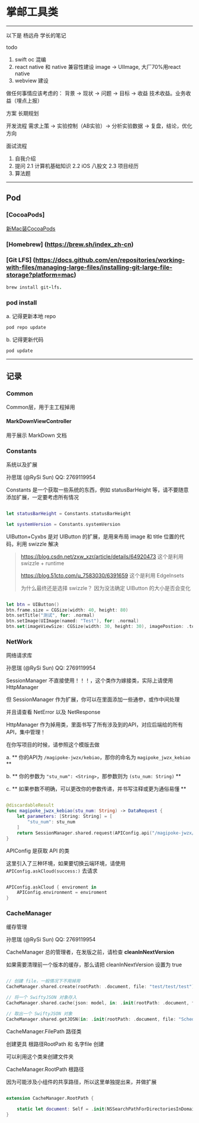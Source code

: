 # 掌邮工具类

-----

以下是 杨远舟 学长的笔记

todo
1. swift oc 混编
2. react native 和 native 兼容性建设 
    image -> UIImage, 大厂70%用react native
3. webview 建设

做任何事情应该考虑的：
背景 -> 现状 -> 问题 -> 目标 -> 收益
技术收益。业务收益（埋点上报）

方案
长期规划

开发流程
需求上策 -> 实验控制（AB实验）-> 分析实验数据 -> 复盘，结论，优化方向

面试流程
1. 自我介绍
2. 提问
2.1 计算机基础知识
2.2 iOS 八股文
2.3 项目经历
3. 算法题 

-----

## Pod

### [CocoaPods]

[新Mac装CocoaPods](https://juejin.cn/post/7249584657599938597)



### [Homebrew] (https://brew.sh/index_zh-cn)



### [Git LFS] (https://docs.github.com/en/repositories/working-with-files/managing-large-files/installing-git-large-file-storage?platform=mac)

```ruby
brew install git-lfs.
```

### pod install

a. 记得更新本地 repo

```ruby
pod repo update
```

b. 记得更新代码

```ruby
pod update
```

--------------------------------------------------

## 记录


### Common

Common层，用于主工程掉用

#### MarkDownViewController

用于展示 MarkDown 文档


### Constants

系统以及扩展

孙思瑞 (@RySi Sun) QQ: 2769119954

Constants 是一个获取一些系统的东西，例如 statusBarHeight 等，请不要随意添加扩展，一定要考虑所有情况

```Swift

let statusBarHeight = Constants.statusBarHeight

let systemVersion = Constants.systemVersion

```


UIButton+Cyxbs 是对 UIButton 的扩展，是用来布局 image 和 title 位置的代码，利用 swizzle 解决

> https://blog.csdn.net/zxw_xzr/article/details/64920473
> 这个是利用 swizzle + runtime
>
> https://blog.51cto.com/u_7583030/6391659
> 这个是利用 EdgeInsets
>
> 为什么最终还是选择 swizzle？ 因为没法确定 UIButton 的大小是否会变化

```Swift

let btn = UIButton()
btn.frame.size = CGSize(width: 40, height: 80)
btn.setTitle("测试", for: .normal)
btn.setImage(UIImage(named: "Test"), for: .normal)
btn.set(imageViewSize: CGSize(width: 30, height: 30), imagePostion: .top, spaceForMiddle: 5)

```




### NetWork

网络请求库

孙思瑞 (@RySi Sun) QQ: 2769119954



SessionManager 不直接使用！！！，这个类作为嫁接类，实际上请使用 HttpManager

但 SessionManager 作为扩展，你可以在里面添加一些通参，或作中间处理

并且请查看 NetError 以及 NetResponse



HttpManager 作为掉用类，里面书写了所有涉及到的API，对应后端给的所有API，集中管理！

在你写项目的时候，请参照这个模版去做

a. ** 你的API为 `/magipoke-jwzx/kebiao`，那你的命名为 `magipoke_jwzx_kebiao` **

b. ** 你的参数为 `"stu_num": <String>`，那参数则为 `(stu_num: String)` **

c. ** 如果参数不明确，可以更改你的参数传递，并书写注释或更为通俗易懂 **


```Swift

@discardableResult
func magipoke_jwzx_kebiao(stu_num: String) -> DataRequest {
    let parameters: [String: String] = [
        "stu_num": stu_num
    ]
    return SessionManager.shared.request(APIConfig.api("/magipoke-jwzx/kebiao"), method: .post, parameters: parameters)
}

```



APIConfig 是获取 API 的类

这里引入了三种环境，如果要切换云端环境，请使用 `APIConfig.askCloud(success:)` 去请求

```Swift

APIConfig.askCloud { enviroment in
    APIConfig.environment = enviroment
}

```





### CacheManager

缓存管理

孙思瑞 (@RySi Sun) QQ: 2769119954

CacheManager 总的管理者，在发版之前，请检查 **cleanInNextVersion** 

如果需要清理前一个版本的缓存，那么请把 cleanInNextVersion 设置为 true

```Swift

// 创建 file，一般情况下不用掉用
CacheManager.shared.create(rootPath: .document, file: "test/test/test")

// 将一个 SwiftyJSON 对象存入
CacheManager.shared.cache(json: model, in: .init(rootPath: .document, file: "ScheduleModel/sno2021215154"))

// 取出一个 SwiftyJSON 对象
CacheManager.shared.getJOSN(in: .init(rootPath: .document, file: "ScheduleModel/sno\(scheduleModel.sno)"))

```



CacheManager.FilePath 路径类

创建更具 根路径RootPath 和 名字file 创建

可以利用这个类来创建文件夹



CacheManager.RootPath 根路径

因为可能涉及小组件的共享路径，所以这里单独提出来，并做扩展

```Swift

extension CacheManager.RootPath {
    
    static let document: Self = .init(NSSearchPathForDirectoriesInDomains(.documentDirectory, .userDomainMask, true).first ?? "")
}

```
